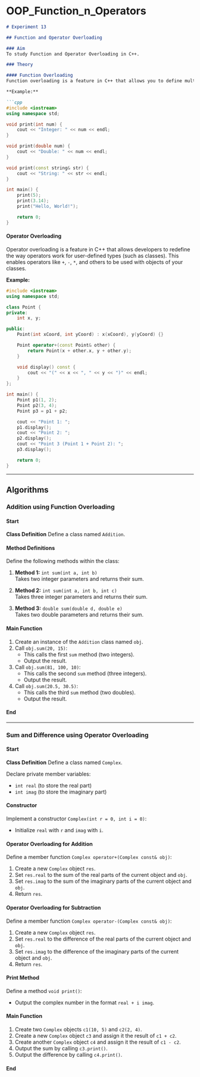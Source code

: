 # OOP_Function_n_Operators
```markdown
# Experiment 13

## Function and Operator Overloading

### Aim
To study Function and Operator Overloading in C++.

### Theory

#### Function Overloading
Function overloading is a feature in C++ that allows you to define multiple functions with the same name but different parameters. The compiler differentiates these functions based on the number and/or type of their parameters.

**Example:**

```cpp
#include <iostream>
using namespace std;

void print(int num) {
    cout << "Integer: " << num << endl;
}

void print(double num) {
    cout << "Double: " << num << endl;
}

void print(const string& str) {
    cout << "String: " << str << endl;
}

int main() {
    print(5); 
    print(3.14);
    print("Hello, World!");

    return 0;
}
```

#### Operator Overloading
Operator overloading is a feature in C++ that allows developers to redefine the way operators work for user-defined types (such as classes). This enables operators like `+`, `-`, `*`, and others to be used with objects of your classes.

**Example:**

```cpp
#include <iostream>
using namespace std;

class Point {
private:
    int x, y;

public:
    Point(int xCoord, int yCoord) : x(xCoord), y(yCoord) {}

    Point operator+(const Point& other) {
        return Point(x + other.x, y + other.y);
    }

    void display() const {
        cout << "(" << x << ", " << y << ")" << endl;
    }
};

int main() {
    Point p1(1, 2);
    Point p2(3, 4);
    Point p3 = p1 + p2;

    cout << "Point 1: ";
    p1.display();
    cout << "Point 2: ";
    p2.display();
    cout << "Point 3 (Point 1 + Point 2): ";
    p3.display();

    return 0;
}
```

---

## Algorithms

### Addition using Function Overloading

#### Start

**Class Definition**
Define a class named `Addition`.

#### Method Definitions

Define the following methods within the class:

1. **Method 1:** `int sum(int a, int b)`  
   Takes two integer parameters and returns their sum.

2. **Method 2:** `int sum(int a, int b, int c)`  
   Takes three integer parameters and returns their sum.

3. **Method 3:** `double sum(double d, double e)`  
   Takes two double parameters and returns their sum.

#### Main Function

1. Create an instance of the `Addition` class named `obj`.
2. Call `obj.sum(20, 15)`:
   - This calls the first `sum` method (two integers).
   - Output the result.
3. Call `obj.sum(81, 100, 10)`:
   - This calls the second `sum` method (three integers).
   - Output the result.
4. Call `obj.sum(20.5, 30.5)`:
   - This calls the third `sum` method (two doubles).
   - Output the result.

#### End

---

### Sum and Difference using Operator Overloading

#### Start

**Class Definition**
Define a class named `Complex`.

Declare private member variables:
- `int real` (to store the real part)
- `int imag` (to store the imaginary part)

#### Constructor

Implement a constructor `Complex(int r = 0, int i = 0)`:
- Initialize `real` with `r` and `imag` with `i`.

#### Operator Overloading for Addition

Define a member function `Complex operator+(Complex const& obj)`:
1. Create a new `Complex` object `res`.
2. Set `res.real` to the sum of the real parts of the current object and `obj`.
3. Set `res.imag` to the sum of the imaginary parts of the current object and `obj`.
4. Return `res`.

#### Operator Overloading for Subtraction

Define a member function `Complex operator-(Complex const& obj)`:
1. Create a new `Complex` object `res`.
2. Set `res.real` to the difference of the real parts of the current object and `obj`.
3. Set `res.imag` to the difference of the imaginary parts of the current object and `obj`.
4. Return `res`.

#### Print Method

Define a method `void print()`:
- Output the complex number in the format `real + i imag`.

#### Main Function

1. Create two `Complex` objects `c1(10, 5)` and `c2(2, 4)`.
2. Create a new `Complex` object `c3` and assign it the result of `c1 + c2`.
3. Create another `Complex` object `c4` and assign it the result of `c1 - c2`.
4. Output the sum by calling `c3.print()`.
5. Output the difference by calling `c4.print()`.

#### End
